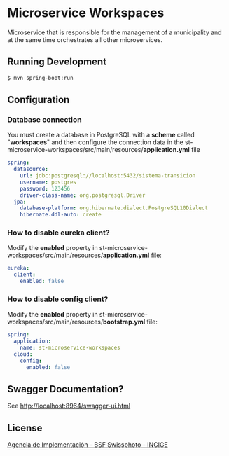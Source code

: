 # Microservice Workspaces

Microservice that is responsible for the management of a municipality and at the same time orchestrates all other microservices.

## Running Development

```sh
$ mvn spring-boot:run
```

## Configuration 

### Database connection

You must create a database in PostgreSQL with a **scheme** called "**workspaces**" and then configure the connection data in the st-microservice-workspaces/src/main/resources/**application.yml** file

```yml
spring:
  datasource:
    url: jdbc:postgresql://localhost:5432/sistema-transicion
    username: postgres
    password: 123456
    driver-class-name: org.postgresql.Driver
  jpa:
    database-platform: org.hibernate.dialect.PostgreSQL10Dialect
    hibernate.ddl-auto: create
```

### How to disable eureka client?

Modify the **enabled** property in st-microservice-workspaces/src/main/resources/**application.yml** file:

```yml
eureka:
  client:
    enabled: false
```

### How to disable config client?

Modify the **enabled** property in st-microservice-workspaces/src/main/resources/**bootstrap.yml** file:

```yml
spring:
  application:
    name: st-microservice-workspaces
  cloud:
    config:
      enabled: false
```

## Swagger Documentation?

See [http://localhost:8964/swagger-ui.html](http://localhost:8964/swagger-ui.html)

## License

[Agencia de Implementación - BSF Swissphoto - INCIGE](https://github.com/SwissTierrasColombia/st-microservice-workspaces/blob/master/LICENSE)